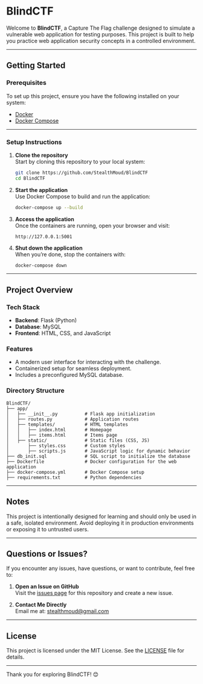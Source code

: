 # **BlindCTF**

Welcome to **BlindCTF**, a Capture The Flag challenge designed to simulate a vulnerable web application for testing purposes. This project is built to help you practice web application security concepts in a controlled environment.

---

## **Getting Started**

### **Prerequisites**
To set up this project, ensure you have the following installed on your system:
- [Docker](https://www.docker.com/)  
- [Docker Compose](https://docs.docker.com/compose/)

---

### **Setup Instructions**

1. **Clone the repository**  
   Start by cloning this repository to your local system:
   ```bash
   git clone https://github.com/StealthMoud/BlindCTF
   cd BlindCTF
   ```

2. **Start the application**  
   Use Docker Compose to build and run the application:
   ```bash
   docker-compose up --build
   ```

3. **Access the application**  
   Once the containers are running, open your browser and visit:
   ```
   http://127.0.0.1:5001
   ```

4. **Shut down the application**  
   When you’re done, stop the containers with:
   ```bash
   docker-compose down
   ```

---

## **Project Overview**

### **Tech Stack**
- **Backend**: Flask (Python)  
- **Database**: MySQL  
- **Frontend**: HTML, CSS, and JavaScript  

### **Features**
- A modern user interface for interacting with the challenge.
- Containerized setup for seamless deployment.
- Includes a preconfigured MySQL database.

### **Directory Structure**
```
BlindCTF/
├── app/
│   ├── __init__.py          # Flask app initialization
│   ├── routes.py            # Application routes
│   ├── templates/           # HTML templates
│   │   ├── index.html       # Homepage
│   │   ├── items.html       # Items page
│   ├── static/              # Static files (CSS, JS)
│       ├── styles.css       # Custom styles
│       ├── scripts.js       # JavaScript logic for dynamic behavior
├── db_init.sql              # SQL script to initialize the database
├── Dockerfile               # Docker configuration for the web application
├── docker-compose.yml       # Docker Compose setup
├── requirements.txt         # Python dependencies
```

---

## **Notes**

This project is intentionally designed for learning and should only be used in a safe, isolated environment. Avoid deploying it in production environments or exposing it to untrusted users.

---

## **Questions or Issues?**

If you encounter any issues, have questions, or want to contribute, feel free to:

1. **Open an Issue on GitHub**  
   Visit the [issues page](https://github.com/StealthMoud/BlindCTF/issues) for this repository and create a new issue.

2. **Contact Me Directly**  
   Email me at: [stealthmoud@gmail.com](mailto:stealthmoud@gmail.com)

---

## **License**

This project is licensed under the MIT License. See the [LICENSE](LICENSE) file for details.

---

Thank you for exploring BlindCTF! 😊